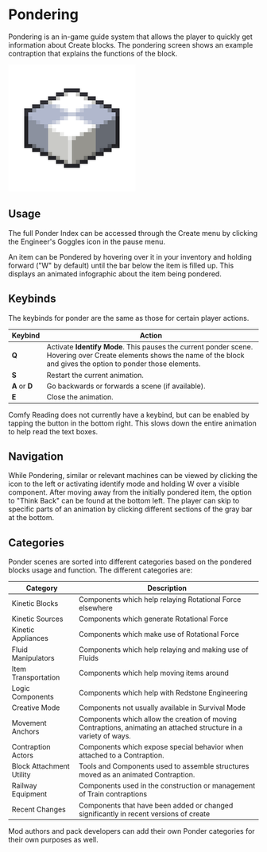 # Pondering

Pondering is an in-game guide system that allows the player to quickly get information about Create blocks. The pondering screen shows an example contraption that explains the functions of the block.

![Ponder](../assets/ponder_logo.png)

## Usage

The full Ponder Index can be accessed through the Create menu by clicking the Engineer's Goggles icon in the pause menu.

An item can be Pondered by hovering over it in your inventory and holding forward ("W" by default) until the bar below the item is filled up. This displays an animated infographic about the item being pondered.

## Keybinds

The keybinds for ponder are the same as those for certain player actions.

| Keybind        | Action                                                                                                                                                                     |
| -------------- | -------------------------------------------------------------------------------------------------------------------------------------------------------------------------- |
| **Q**          | Activate **Identify Mode**. This pauses the current ponder scene. Hovering over Create elements shows the name of the block and gives the option to ponder those elements. |
| **S**          | Restart the current animation.                                                                                                                                             |
| **A** or **D** | Go backwards or forwards a scene (if available).                                                                                                                           |
| **E**          | Close the animation.                                                                                                                                                       |

Comfy Reading does not currently have a keybind, but can be enabled by tapping the button in the bottom right. This slows down the entire animation to help read the text boxes.

## Navigation

While Pondering, similar or relevant machines can be viewed by clicking the icon to the left or activating identify mode and holding W over a visible component. After moving away from the initially pondered item, the option to "Think Back" can be found at the bottom left. The player can skip to specific parts of an animation by clicking different sections of the gray bar at the bottom.

## Categories

Ponder scenes are sorted into different categories based on the pondered blocks usage and function. The different categories are:

| Category                 | Description                                                                                                       |
| ------------------------ | ----------------------------------------------------------------------------------------------------------------- |
| Kinetic Blocks           | Components which help relaying Rotational Force elsewhere                                                         |
| Kinetic Sources          | Components which generate Rotational Force                                                                        |
| Kinetic Appliances       | Components which make use of Rotational Force                                                                     |
| Fluid Manipulators       | Components which help relaying and making use of Fluids                                                           |
| Item Transportation      | Components which help moving items around                                                                         |
| Logic Components         | Components which help with Redstone Engineering                                                                   |
| Creative Mode            | Components not usually available in Survival Mode                                                                 |
| Movement Anchors         | Components which allow the creation of moving Contraptions, animating an attached structure in a variety of ways. |
| Contraption Actors       | Components which expose special behavior when attached to a Contraption.                                          |
| Block Attachment Utility | Tools and Components used to assemble structures moved as an animated Contraption.                                |
| Railway Equipment        | Components used in the construction or management of Train contraptions                                           |
| Recent Changes           | Components that have been added or changed significantly in recent versions of create                             |

Mod authors and pack developers can add their own Ponder categories for their own purposes as well.
